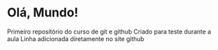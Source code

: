 # Olá, Mundo!
 Primeiro repositório do curso de git e github
 Criado para teste durante a aula
Linha adicionada diretamente no site github
